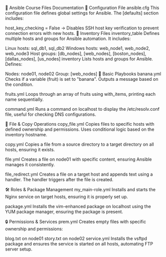 📖 Ansible Course Files Documentation
📌 Configuration File
ansible.cfg
This configuration file defines global settings for Ansible. The [defaults] section includes:

host_key_checking = False → Disables SSH host key verification to prevent connection errors with new hosts.
📂 Inventory Files
inventory_table
Defines multiple hosts and groups for Ansible automation. It includes:

Linux hosts: sql_db1, sql_db2
Windows hosts: web_node1, web_node2, web_node3
Host groups: [db_nodes], [web_nodes], [boston_nodes], [dallas_nodes], [us_nodes]
inventory
Lists hosts and groups for Ansible. Defines:

Nodes: node01, node02
Group: [web_nodes]
📜 Basic Playbooks
banana.yml
Checks if a variable (fruit) is set to "banana". Outputs a message based on the condition.

fruits.yml
Loops through an array of fruits using with_items, printing each name sequentially.

command.yml
Runs a command on localhost to display the /etc/resolv.conf file, useful for checking DNS configurations.

📁 File & Copy Operations
copy_file.yml
Copies files to specific hosts with defined ownership and permissions. Uses conditional logic based on the inventory hostname.

copy.yml
Copies a file from a source directory to a target directory on all hosts, ensuring it exists.

file.yml
Creates a file on node01 with specific content, ensuring Ansible manages it consistently.

file_redirect.yml
Creates a file on a target host and appends text using a handler. The handler triggers after the file is created.

🛠️ Roles & Package Management
my_main-role.yml
Installs and starts the Nginx service on target hosts, ensuring it is properly set up.

package.yml
Installs the vim-enhanced package on localhost using the YUM package manager, ensuring the package is present.

🔒 Permissions & Services
prem.yml
Creates empty files with specific ownership and permissions:

blog.txt on node01
story.txt on node02
service.yml
Installs the vsftpd package and ensures the service is started on all hosts, automating FTP server setup.

